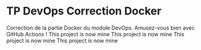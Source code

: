 # TP DevOps Correction Docker

Correction de la partie Docker du module DevOps. Amusez-vous bien avec GitHub Actions !
This project is now mine
This project is now mine
This project is now mine
This project is now mine